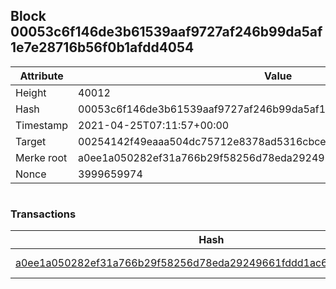 ## Block 00053c6f146de3b61539aaf9727af246b99da5af1e7e28716b56f0b1afdd4054

Attribute | Value
--- | ---
Height | 40012
Hash | 00053c6f146de3b61539aaf9727af246b99da5af1e7e28716b56f0b1afdd4054
Timestamp | 2021-04-25T07:11:57+00:00
Target | 00254142f49eaaa504dc75712e8378ad5316cbcead634704b3734b6271167cc4
Merke root | a0ee1a050282ef31a766b29f58256d78eda29249661fddd1ac6e3fb832355a02
Nonce | 3999659974

```

```

### Transactions

Hash | Amount
--- | ---
[a0ee1a050282ef31a766b29f58256d78eda29249661fddd1ac6e3fb832355a02](a0ee1a050282ef31a766b29f58256d78eda29249661fddd1ac6e3fb832355a02.md) | 10.00000000 SKEPTI 
